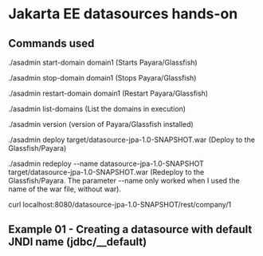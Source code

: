 # Jakarta EE datasources hands-on

## Commands used

 ./asadmin start-domain domain1 (Starts Payara/Glassfish)
 
 ./asadmin stop-domain domain1 (Stops Payara/Glassfish)

./asadmin restart-domain domain1 (Restart Payara/Glassfish)
  
 ./asadmin list-domains (List the domains in execution)
  
 ./asadmin version (version of Payara/Glassfish installed)
  
 ./asadmin deploy target/datasource-jpa-1.0-SNAPSHOT.war (Deploy to the Glassfish/Payara)
  
 ./asadmin redeploy --name datasource-jpa-1.0-SNAPSHOT target/datasource-jpa-1.0-SNAPSHOT.war (Redeploy to the Glassfish/Payara. The parameter --name only worked when I used the name of the war file, without war).

curl localhost:8080/datasource-jpa-1.0-SNAPSHOT/rest/company/1


## Example 01 - Creating a datasource with default JNDI name (jdbc/__default)
